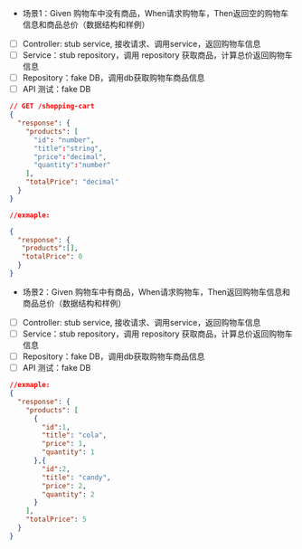 


- 场景1：Given 购物车中没有商品，When请求购物车，Then返回空的购物车信息和商品总价（数据结构和样例）
- [ ] Controller:  stub service, 接收请求、调用service，返回购物车信息
- [ ] Service：stub repository，调用 repository 获取商品，计算总价返回购物车信息
- [ ] Repository：fake DB，调用db获取购物车商品信息
- [ ] API 测试：fake DB

```json
// GET /shopping-cart
{
  "response": {
    "products": [
      "id": "number",
      "title":"string",
      "price":"decimal", 
      "quantity":"number"
    ],
    "totalPrice": "decimal"
  }
}

//exmaple: 

{
  "response": {
   "products":[], 
   "totalPrice": 0
  }
}

```

- 场景2：Given 购物车中有商品，When请求购物车，Then返回购物车信息和商品总价（数据结构和样例）
- [ ] Controller:  stub service, 接收请求、调用service，返回购物车信息
- [ ] Service：stub repository，调用 repository 获取商品，计算总价返回购物车信息
- [ ] Repository：fake DB，调用db获取购物车商品信息
- [ ] API 测试：fake DB

```json
//exmaple: 
{
  "response": {
    "products": [
      {
        "id":1,
        "title": "cola",
        "price": 1,
        "quantity": 1
      },{
        "id":2,
        "title": "candy",
        "price": 2,
        "quantity": 2
      }
    ],
    "totalPrice": 5
  }
}
```
